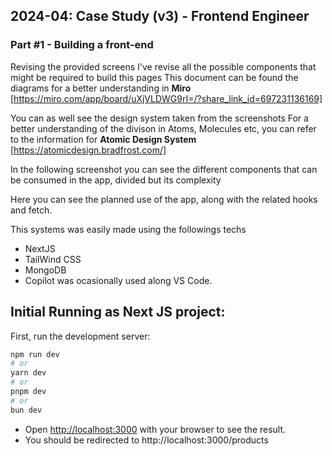 ## 2024-04: Case Study (v3) - Frontend Engineer
###  Part #1 - Building a front-end
Revising the provided screens I've revise all the possible components that might be required to build this pages
This document can be found the diagrams for a better understanding in **Miro** [https://miro.com/app/board/uXjVLDWG9rI=/?share_link_id=697231136169]

You can as well see the design system taken from the screenshots 
For a better understanding of the divison in Atoms, Molecules etc, you can refer to the information for **Atomic Design System** [https://atomicdesign.bradfrost.com/]

In the following screenshot you can see the different components that can be consumed in the app, divided but its complexity

Here you can see the planned use of the app, along with the related hooks and fetch.

This systems was easily made using the followings techs
- NextJS
- TailWind CSS
- MongoDB
- Copilot was ocasionally used along VS Code.


## Initial Running as Next JS project:

First, run the development server:

```bash
npm run dev
# or
yarn dev
# or
pnpm dev
# or
bun dev
```

- Open [http://localhost:3000](http://localhost:3000) with your browser to see the result.
- You should be redirected to http://localhost:3000/products
